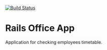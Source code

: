[![Build Status](https://travis-ci.org/olegnikitashin/office_app.svg?branch=master)](https://travis-ci.org/olegnikitashin/office_app)

# Rails Office App

Application for checking employees timetable.
